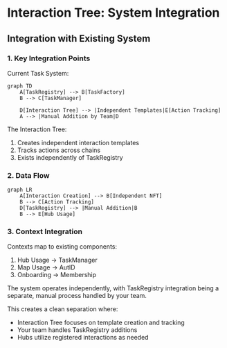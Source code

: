 # Interaction Tree: System Integration

## Integration with Existing System

### 1. Key Integration Points

Current Task System:
```mermaid
graph TD
    A[TaskRegistry] --> B[TaskFactory]
    B --> C[TaskManager]
    
    D[Interaction Tree] --> |Independent Templates|E[Action Tracking]
    A --> |Manual Addition by Team|D
```

The Interaction Tree:
1. Creates independent interaction templates
2. Tracks actions across chains
3. Exists independently of TaskRegistry

### 2. Data Flow

```mermaid
graph LR
    A[Interaction Creation] --> B[Independent NFT]
    B --> C[Action Tracking]
    D[TaskRegistry] --> |Manual Addition|B
    B --> E[Hub Usage]
```

### 3. Context Integration

Contexts map to existing components:
1. Hub Usage → TaskManager
2. Map Usage → AutID
3. Onboarding → Membership

The system operates independently, with TaskRegistry integration being a separate, manual process handled by your team.

This creates a clean separation where:
- Interaction Tree focuses on template creation and tracking
- Your team handles TaskRegistry additions
- Hubs utilize registered interactions as needed

